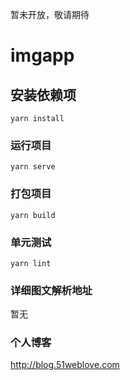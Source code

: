 暂未开放，敬请期待
# imgapp

## 安装依赖项
```
yarn install
```

### 运行项目
```
yarn serve
```

### 打包项目
```
yarn build
```

### 单元测试
```
yarn lint
```

### 详细图文解析地址
暂无

### 个人博客
http://blog.51weblove.com

